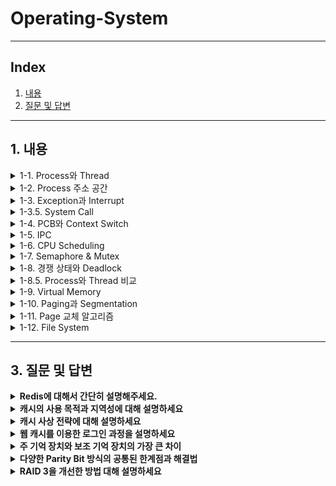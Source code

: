 # Operating-System

---

## Index
1. [내용](#1-내용)
2. [질문 및 답변](#2-질문-및-답변)

---

## 1. 내용

<details>
<summary>1-1. Process와 Thread</summary>
<a href="https://velog.io/@jooon/%EC%9A%B4%EC%98%81%EC%B2%B4%EC%A0%9C-Process-Thread" target="_blank">
Process와 Thread 정리글
</a>
</details>


<details>
<summary>1-2. Process 주소 공간</summary>
<a href="https://velog.io/@jooon/%EC%9A%B4%EC%98%81%EC%B2%B4%EC%A0%9C-Process-%EC%A3%BC%EC%86%8C-%EA%B3%B5%EA%B0%84" target="_blank">
Process 주소 공간 정리글
</a>
</details>

<details>
<summary>1-3. Exception과 Interrupt</summary>
<a href="https://velog.io/@geooeg/%EC%9A%B4%EC%98%81-%EC%B2%B4%EC%A0%9C-Exception%EA%B3%BC-Interrupt" target="_blank">
Exception과 Interrupt 정리글
</a>
</details>


<details>
<summary>1-3.5. System Call</summary>
<a href="https://velog.io/@geooeg/%EC%9A%B4%EC%98%81-%EC%B2%B4%EC%A0%9C-System-Call" target="_blank">
System Call 정리글
</a>
</details>


<details>
<summary>1-4. PCB와 Context Switch</summary>
<a href="https://velog.io/@jywon/PCB와-컨텍스트-스위치" target="_blank">
PCB와 Context Switch 정리글
</a>
</details>


<details>
<summary>1-5. IPC</summary>
<a href="https://velog.io/@jywon/IPC" target="_blank">
IPC 정리글
</a>
</details>


<details>
<summary>1-6. CPU Scheduling</summary>
<a href="https://velog.io/@geooeg/%EC%BB%B4%ED%93%A8%ED%84%B0-%EC%95%84%ED%82%A4%ED%85%8D%EC%B2%98-RAID" target="_blank">
CPU Scheduling 정리글
</a>
</details>


<details>
<summary>1-7. Semaphore & Mutex</summary>
<a href="https://velog.io/@geooeg/%EC%BB%B4%ED%93%A8%ED%84%B0-%EC%95%84%ED%82%A4%ED%85%8D%EC%B2%98-RAID" target="_blank">
Semaphore & Mutex 정리글
</a>
</details>


<details>
<summary>1-8. 경쟁 상태와 Deadlock</summary>
<a href="https://velog.io/@geooeg/%EC%BB%B4%ED%93%A8%ED%84%B0-%EC%95%84%ED%82%A4%ED%85%8D%EC%B2%98-RAID" target="_blank">
경쟁 상태와 Deadlock 정리글
</a>
</details>


<details>
<summary>1-8.5. Process와 Thread 비교</summary>
<a href="https://velog.io/@geooeg/%EC%BB%B4%ED%93%A8%ED%84%B0-%EC%95%84%ED%82%A4%ED%85%8D%EC%B2%98-RAID" target="_blank">
Process와 Thread 비교 정리글
</a>
</details>


<details>
<summary>1-9. Virtual Memory</summary>
<a href="https://velog.io/@geooeg/%EC%BB%B4%ED%93%A8%ED%84%B0-%EC%95%84%ED%82%A4%ED%85%8D%EC%B2%98-RAID" target="_blank">
Virtual Memory 정리글
</a>
</details>


<details>
<summary>1-10. Paging과 Segmentation</summary>
<a href="https://velog.io/@geooeg/%EC%BB%B4%ED%93%A8%ED%84%B0-%EC%95%84%ED%82%A4%ED%85%8D%EC%B2%98-RAID" target="_blank">
Paging과 Segmentation 정리글
</a>
</details>


<details>
<summary>1-11. Page 교체 알고리즘</summary>
<a href="https://velog.io/@geooeg/%EC%BB%B4%ED%93%A8%ED%84%B0-%EC%95%84%ED%82%A4%ED%85%8D%EC%B2%98-RAID" target="_blank">
Page 교체 알고리즘 정리글
</a>
</details>


<details>
<summary>1-12. File System</summary>
<a href="https://velog.io/@geooeg/%EC%BB%B4%ED%93%A8%ED%84%B0-%EC%95%84%ED%82%A4%ED%85%8D%EC%B2%98-RAID" target="_blank">
File System 정리글
</a>
</details>


---

## 3. 질문 및 답변
<details>
<summary><b>Redis에 대해서 간단히 설명해주세요.</b></summary>

</details>

<details>
<summary><b>캐시의 사용 목적과 지역성에 대해 설명하세요 </b></summary>

</details>

<details>
<summary><b>캐시 사상 전략에 대해 설명하세요</b></summary>

</details>

<details>
<summary><b>웹 캐시를 이용한 로그인 과정을 설명하세요</b></summary>

</details>

<details>
<summary><b>주 기억 장치와 보조 기억 장치의 가장 큰 차이</b></summary>

</details>

<details>
<summary><b>다양한 Parity Bit 방식의 공통된 한계점과 해결법</b></summary>

</details>

<details>
<summary><b>RAID 3을 개선한 방법 대해 설명하세요</b></summary>

</details>
